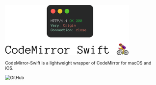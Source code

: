<img alt="GitHub" width="80%" src="https://raw.githubusercontent.com/ProxymanApp/CodeMirror-Swift/master/screenshots/logo.png">

CodeMirror-Swift is a lightweight wrapper of CodeMirror for macOS and iOS.

<img alt="GitHub" src="https://img.shields.io/github/license/ProxymanApp/CodeMirror-Swift">
